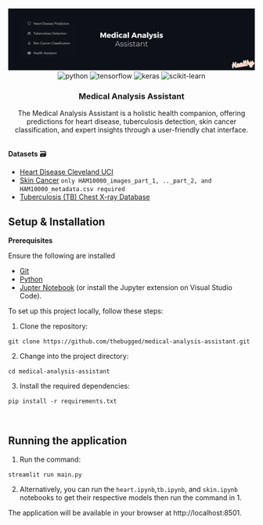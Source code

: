<div align="center">
  <br />
    <a href="https://medical-analysis-assistant.streamlit.app" target="_blank">
      <img src="medical.png" alt="Banner">
    </a>
  <br />

  <div>
    <img src="https://img.shields.io/badge/-Python-black?style=for-the-badge&logoColor=white&logo=python&color=3776AB" alt="python" />
    <img src="https://img.shields.io/badge/-TensorFlow-black?style=for-the-badge&logoColor=white&logo=tensorflow&color=FF6F00" alt="tensorflow" />
    <img src="https://img.shields.io/badge/-Keras-black?style=for-the-badge&logoColor=white&logo=keras&color=D00000" alt="keras" />
    <img src="https://img.shields.io/badge/-scikit_learn-black?style=for-the-badge&logoColor=white&logo=scikitlearn&color=F7931E" alt="scikit-learn" />
</div>


  <h3 align="center">Medical Analysis Assistant</h3>

   <div align="center">
     The Medical Analysis Assistant is a holistic health companion, offering predictions for heart disease, tuberculosis detection, skin cancer classification, and expert insights through a user-friendly chat interface.
    </div>
</div>
<br/>

**Datasets** 🗃️
- [Heart Disease Cleveland UCI](https://www.kaggle.com/datasets/cherngs/heart-disease-cleveland-uci/data)
- [Skin Cancer](https://dataverse.harvard.edu/dataset.xhtml?persistentId=doi:10.7910/DVN/DBW86T)
`only HAM10000_images_part_1, .._part_2, and HAM10000_metadata.csv required`
- [Tuberculosis (TB) Chest X-ray Database](https://www.kaggle.com/datasets/tawsifurrahman/tuberculosis-tb-chest-xray-dataset)


## Setup & Installation
**Prerequisites**

Ensure the following are installed
- [Git](https://git-scm.com/)
- [Python](https://www.python.org/downloads/)
- [Jupter Notebook](https://jupyter.org/install) (or install the Jupyter extension on Visual Studio Code).
  
To set up this project locally, follow these steps:

1. Clone the repository:
```shell
git clone https://github.com/thebugged/medical-analysis-assistant.git
```

2. Change into the project directory: 
```shell
cd medical-analysis-assistant
```

3. Install the required dependencies: 
```shell
pip install -r requirements.txt
```
<br/>

## Running the application
1. Run the command: 
```shell
streamlit run main.py
```
2. Alternatively, you can run the `heart.ipynb`,`tb.ipynb`, and `skin.ipynb` notebooks to get their respective models then run the command in 1.

The application will be available in your browser at http://localhost:8501.


